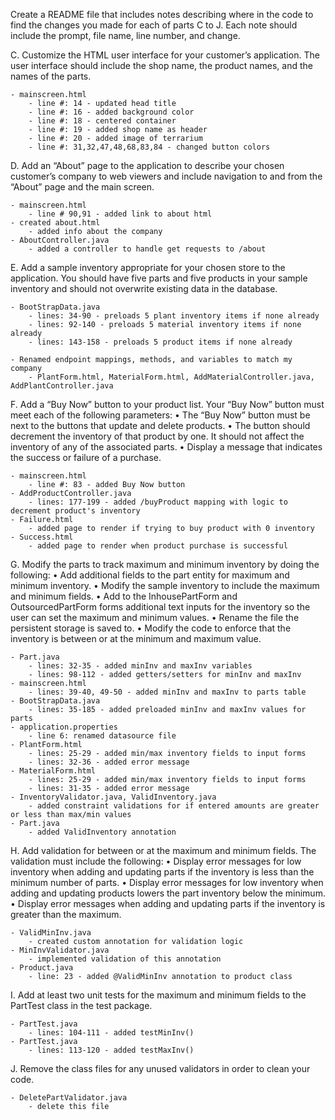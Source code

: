 
Create a README file that includes notes describing where in the code to find the changes you made for each of parts C to J. Each note should include the prompt, file name, line number, and change. 


C.  Customize the HTML user interface for your customer’s application. The user interface should include the shop name, the product names, and the names of the parts.

    - mainscreen.html
        - line #: 14 - updated head title
        - line #: 16 - added background color
        - line #: 18 - centered container
        - line #: 19 - added shop name as header
        - line #: 20 - added image of terrarium
        - line #: 31,32,47,48,68,83,84 - changed button colors
   

D.  Add an “About” page to the application to describe your chosen customer’s company to web viewers and include navigation to and from the “About” page and the main screen.

    - mainscreen.html
        - line # 90,91 - added link to about html
    - created about.html
        - added info about the company
    - AboutController.java  
        - added a controller to handle get requests to /about


E.  Add a sample inventory appropriate for your chosen store to the application. You should have five parts and five products in your sample inventory and should not overwrite existing data in the database.

    - BootStrapData.java
        - lines: 34-90 - preloads 5 plant inventory items if none already
        - lines: 92-140 - preloads 5 material inventory items if none already
        - lines: 143-158 - preloads 5 product items if none already

    - Renamed endpoint mappings, methods, and variables to match my company
        - PlantForm.html, MaterialForm.html, AddMaterialController.java, AddPlantController.java


F.  Add a “Buy Now” button to your product list. Your “Buy Now” button must meet each of the following parameters:
  •  The “Buy Now” button must be next to the buttons that update and delete products.
  •  The button should decrement the inventory of that product by one. It should not affect the inventory of any of the associated parts.
  •  Display a message that indicates the success or failure of a purchase.

    - mainscreen.html
        - line #: 83 - added Buy Now button
    - AddProductController.java
        - lines: 177-199 - added /buyProduct mapping with logic to decrement product's inventory
    - Failure.html
        - added page to render if trying to buy product with 0 inventory
    - Success.html
        - added page to render when product purchase is successful


G.  Modify the parts to track maximum and minimum inventory by doing the following:
    •  Add additional fields to the part entity for maximum and minimum inventory.
    •  Modify the sample inventory to include the maximum and minimum fields.
    •  Add to the InhousePartForm and OutsourcedPartForm forms additional text inputs for the inventory so the user can set the maximum and minimum values.
    •  Rename the file the persistent storage is saved to.
    •  Modify the code to enforce that the inventory is between or at the minimum and maximum value.

    - Part.java
        - lines: 32-35 - added minInv and maxInv variables
        - lines: 98-112 - added getters/setters for minInv and maxInv
    - mainscreen.html
        - lines: 39-40, 49-50 - added minInv and maxInv to parts table
    - BootStrapData.java
        - lines: 35-185 - added preloaded minInv and maxInv values for parts
    - application.properties
        - line 6: renamed datasource file
    - PlantForm.html
        - lines: 25-29 - added min/max inventory fields to input forms
        - lines: 32-36 - added error message
    - MaterialForm.html
        - lines: 25-29 - added min/max inventory fields to input forms
        - lines: 31-35 - added error message
    - InventoryValidator.java, ValidInventory.java
        - added constraint validations for if entered amounts are greater or less than max/min values
    - Part.java
        - added ValidInventory annotation


H.  Add validation for between or at the maximum and minimum fields. The validation must include the following:
•  Display error messages for low inventory when adding and updating parts if the inventory is less than the minimum number of parts.
•  Display error messages for low inventory when adding and updating products lowers the part inventory below the minimum.
•  Display error messages when adding and updating parts if the inventory is greater than the maximum.

    - ValidMinInv.java
        - created custom annotation for validation logic
    - MinInvValidator.java
        - implemented validation of this annotation
    - Product.java
        - line: 23 - added @ValidMinInv annotation to product class


I.  Add at least two unit tests for the maximum and minimum fields to the PartTest class in the test package.

    - PartTest.java
        - lines: 104-111 - added testMinInv()
    - PartTest.java
        - lines: 113-120 - added testMaxInv()


J.  Remove the class files for any unused validators in order to clean your code.

    - DeletePartValidator.java
        - delete this file
